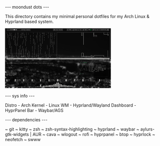 --- moondust dots ---


This directory contains my minimal personal dotfiles for my 
Arch Linux & Hyprland based system.

<img src="/pics/desktop.png" alt="Picture of monochome themed desktop" width="350"/>



--- sys info ---


Distro - Arch
Kernel - Linux
WM - Hyprland/Wayland
Dashboard - HyprPanel
Bar - Waybar/AGS


--- dependencies ---

~ git
~ kitty
~ zsh
~ zsh-syntax-highlighting
~ hyprland
~ waybar
~ aylurs-gtk-widgets | AUR
~ cava
~ wlogout
~ rofi
~ hyprpanel
~ btop
~ hyprlock
~ neofetch
~ swww

